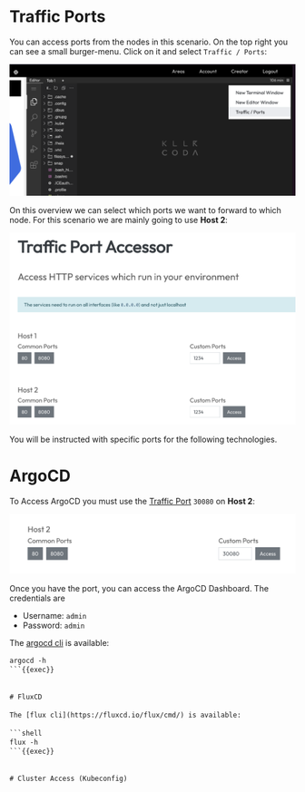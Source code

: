 # Traffic Ports

You can access ports from the nodes in this scenario. On the top right you can see a small burger-menu. Click on it and select `Traffic / Ports`:

![Traffic Ports 1](./media/traffic-port-accessor-1.png)

On this overview we can select which ports we want to forward to which node. For this scenario we are mainly going to use **Host 2**:

![Traffic Ports 2](./media/traffic-port-accessor-2.png)

You will be instructed with specific ports for the following technologies.

# ArgoCD

To Access ArgoCD you must use the [Traffic Port](#traffic-ports) `30080` on **Host 2**:

![ArgoCD](./media/argocd-port.png)

Once you have the port, you can access the ArgoCD Dashboard. The credentials are

- Username: `admin`
- Password: `admin`

The [argocd cli](https://argo-cd.readthedocs.io/en/stable/getting_started/) is available:

```shell
argocd -h
```{{exec}}


# FluxCD

The [flux cli](https://fluxcd.io/flux/cmd/) is available:

```shell
flux -h
```{{exec}}


# Cluster Access (Kubeconfig)

